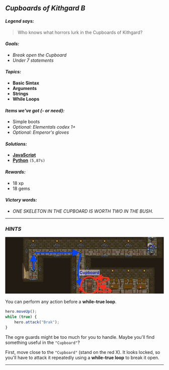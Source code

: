 ## _Cupboards of Kithgard B_

#### _Legend says:_
> Who knows what horrors lurk in the Cupboards of Kithgard?

#### _Goals:_
+ _Break open the Cupboard_
+ _Under 7 statements_

#### _Topics:_
+ **Basic Sintax**
+ **Arguments**
+ **Strings**
+ **While Loops**

#### _Items we've got (- or need):_
+ Simple boots
+ _Optional: Elementals codex 1+_
+ _Optional: Emperor's gloves_

#### _Solutions:_
+ **[JavaScript](cupboardsOfKithgardB.js)**
+ **[Python](cupboards_of_kithgard_b.py)** `(5,87s)`

#### _Rewards:_
+ 18 xp
+ 18 gems

#### _Victory words:_
+ _ONE SKELETON IN THE CUPBOARD IS WORTH TWO IN THE BUSH._

___

### _HINTS_

![](img/cupboards_of_kithgard.jpeg)

You can perform any action before a **while-true loop**.

```javascript
hero.moveUp();
while (true) {
    hero.attack("Brak");
}
```

The ogre guards might be too much for you to handle. Maybe you'll find something useful in the `"Cupboard"`?

First, move close to the `"Cupboard"` (stand on the red X). It looks locked, so you'll have to attack it repeatedly using a **while-true loop** to break it open.

___
